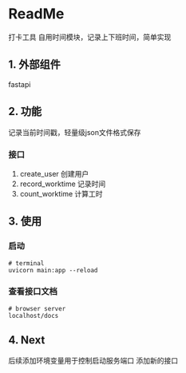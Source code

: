 # ReadMe
打卡工具
自用时间模块，记录上下班时间，简单实现

## 1. 外部组件
fastapi

## 2. 功能
记录当前时间戳，轻量级json文件格式保存
### 接口
1. create_user 创建用户
2. record_worktime 记录时间
3. count_worktime 计算工时

## 3. 使用
### 启动 
```
# terminal
uvicorn main:app --reload
```

### 查看接口文档
```
# browser server 
localhost/docs
```

## 4. Next
后续添加环境变量用于控制启动服务端口
添加新的接口